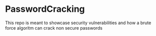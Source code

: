 # PasswordCracking
This repo is meant to showcase security vulnerabilities and how a brute force algoritm can crack non secure passwords
